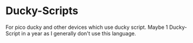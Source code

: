 # Ducky-Scripts
For pico ducky and other devices which use ducky script.
Maybe 1 Ducky-Script in a year as I generally don't use this language.
